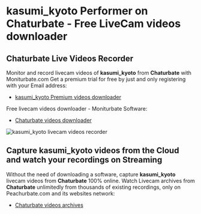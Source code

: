# kasumi_kyoto Performer on Chaturbate - Free LiveCam videos downloader

## Chaturbate Live Videos Recorder

Monitor and record livecam videos of **kasumi_kyoto** from **Chaturbate** with Moniturbate.com
Get a premium trial for free by just and only registering with your Email address:
* [kasumi_kyoto Premium videos downloader](https://moniturbate.com/request-demo-licence-key.html)

Free livecam videos downloader - Moniturbate Software:
* [Chaturbate videos downloader](https://moniturbate.com/moniturbate-download-software.html)

![kasumi_kyoto livecam videos recorder](https://peachurnet.com/templates/moniturbate-software.png)


## Capture kasumi_kyoto videos from the Cloud and watch your recordings on Streaming

Without the need of downloading a software, capture **kasumi_kyoto** livecam videos from **Chaturbate** 100% online.
Watch Livecam archives from **Chaturbate** unlimitedly from thousands of existing recordings, only on Peachurbate.com and its websites network:
* [Chaturbate videos archives](https://peachurnet.com/)